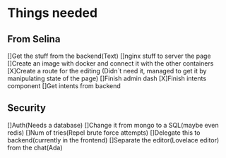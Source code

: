 # Things needed

## From Selina

[]Get the stuff from the backend(Text)
    []nginx stuff to server the page
    []Create an image with docker and connect it with the other containers
[X]Create a route for the editing
    (Didn´t need it, managed to get it by manipulating state of the page)
[]Finish admin dash
    [X]Finish intents component
    []Get intents from backend

## Security

[]Auth(Needs a database)
    []Change it from mongo to a SQL(maybe even redis)
[]Num of tries(Repel brute force attempts)
    []Delegate this to backend(currently in the frontend)
[]Separate the editor(Lovelace editor) from the chat(Ada)
